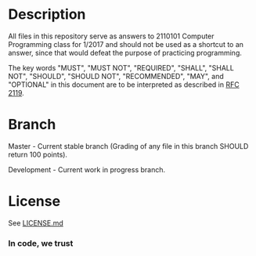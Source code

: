 # Description
All files in this repository serve as answers to 2110101 Computer Programming class for 1/2017 and should not be used as a shortcut to an answer, since that would defeat the purpose of practicing programming.

The key words "MUST", "MUST NOT", "REQUIRED", "SHALL", "SHALL NOT", "SHOULD", "SHOULD NOT", "RECOMMENDED",  "MAY", and "OPTIONAL" in this document are to be interpreted as described in [RFC 2119](https://www.ietf.org/rfc/rfc2119.txt).

# Branch
Master - Current stable branch (Grading of any file in this branch SHOULD return 100 points).

Development - Current work in progress branch.

# License
See [LICENSE.md](LICENSE.md)

### In code, we trust
